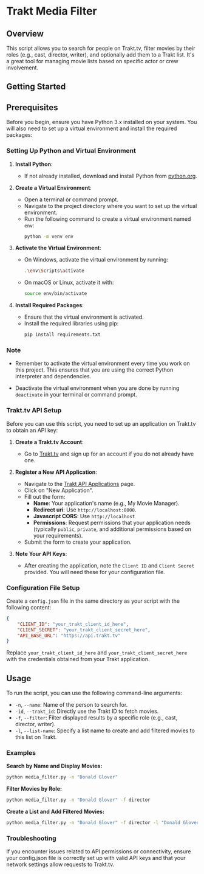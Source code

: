 # Trakt Media Filter

## Overview

This script allows you to search for people on Trakt.tv, filter movies by their roles (e.g., cast, director, writer), and optionally add them to a Trakt list. It's a great tool for managing movie lists based on specific actor or crew involvement.

## Getting Started

## Prerequisites

Before you begin, ensure you have Python 3.x installed on your system. You will also need to set up a virtual environment and install the required packages:

### Setting Up Python and Virtual Environment

1. **Install Python**:
   - If not already installed, download and install Python from [python.org](https://www.python.org/downloads/).

2. **Create a Virtual Environment**:
   - Open a terminal or command prompt.
   - Navigate to the project directory where you want to set up the virtual environment.
   - Run the following command to create a virtual environment named `env`:
     ```bash
     python -m venv env
     ```

3. **Activate the Virtual Environment**:
   - On Windows, activate the virtual environment by running:
     ```bash
     .\env\Scripts\activate
     ```
   - On macOS or Linux, activate it with:
     ```bash
     source env/bin/activate
     ```

4. **Install Required Packages**:
   - Ensure that the virtual environment is activated.
   - Install the required libraries using pip:
     ```bash
     pip install requirements.txt
     ```

### Note

- Remember to activate the virtual environment every time you work on this project. This ensures that you are using the correct Python interpreter and dependencies.

- Deactivate the virtual environment when you are done by running `deactivate` in your terminal or command prompt.


### Trakt.tv API Setup

Before you can use this script, you need to set up an application on Trakt.tv to obtain an API key:

1. **Create a Trakt.tv Account**:
   - Go to [Trakt.tv](https://trakt.tv/) and sign up for an account if you do not already have one.

2. **Register a New API Application**:
   - Navigate to the [Trakt API Applications](https://trakt.tv/oauth/applications) page.
   - Click on "New Application".
   - Fill out the form:
     - **Name**: Your application's name (e.g., My Movie Manager).
     - **Redirect uri**: Use `http://localhost:8000`.
     - **Javascript CORS**: Use `http://localhost`
     - **Permissions**: Request permissions that your application needs (typically `public`, `private`, and additional permissions based on your requirements).
   - Submit the form to create your application.

3. **Note Your API Keys**:
   - After creating the application, note the `Client ID` and `Client Secret` provided. You will need these for your configuration file.

### Configuration File Setup

Create a `config.json` file in the same directory as your script with the following content:

```json
{
    "CLIENT_ID": "your_trakt_client_id_here",
    "CLIENT_SECRET": "your_trakt_client_secret_here",
    "API_BASE_URL": "https://api.trakt.tv"
}
```

Replace `your_trakt_client_id_here` and `your_trakt_client_secret_here` with the credentials obtained from your Trakt application.

## Usage

To run the script, you can use the following command-line arguments:

- `-n`, `--name`: Name of the person to search for.
- `-id`, `--trakt_id`: Directly use the Trakt ID to fetch movies.
- `-f`, `--filter`: Filter displayed results by a specific role (e.g., cast, director, writer).
- `-l`, `--list-name`: Specify a list name to create and add filtered movies to this list on Trakt.

### Examples

**Search by Name and Display Movies:**
```bash
python media_filter.py -n "Donald Glover"
```

**Filter Movies by Role:**
```bash
python media_filter.py -n "Donald Glover" -f director
```

**Create a List and Add Filtered Movies:**
```bash
python media_filter.py -n "Donald Glover" -f director -l "Donald Glover Directors"
```

### Troubleshooting
If you encounter issues related to API permissions or connectivity, ensure your config.json file is correctly set up with valid API keys and that your network settings allow requests to Trakt.tv.
